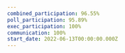 ```yaml
---
combined_participation: 96.55%
poll_participation: 95.89%
exec_participation: 100%
communication: 100%
start_date: 2022-06-13T00:00:00.000Z
---
```

